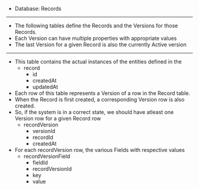 - Database: Records
- -------------------------------------------
- The following tables define the Records and the Versions for those Records. 
- Each Version can have multiple properties with appropriate values
- The last Version for a given Record is also the currently Active version
- --------------------------------------------------
- This table contains the actual instances of the entities defined in the 
  - record
      - id
      - createdAt
      - updatedAt
- Each row of this table represents a Version of a row in the Record table.
- When the Record is first created, a corresponding Version row is also created. 
- So, if the system is in a correct state, we should have atleast one Version row for a given Record row
    - recordVersion
        - versionId
        - recordId
        - createdAt
- For each recordVersion row, the various Fields with respective values 
    - recordVersionField
      - fieldId
      - recordVersionId
      - key
      - value
